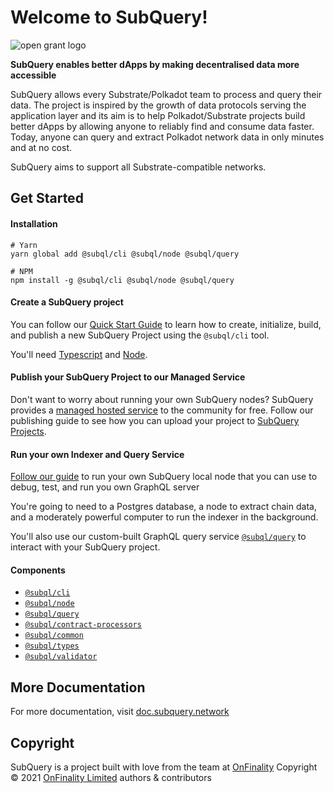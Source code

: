 # Welcome to SubQuery!
![open grant logo](https://raw.githubusercontent.com/w3f/General-Grants-Program/master/src/badge_black.svg)

**SubQuery enables better dApps by making decentralised data more accessible**

SubQuery allows every Substrate/Polkadot team to process and query their data. The project is inspired by the growth of data protocols serving the application layer and its aim is to help Polkadot/Substrate projects build better dApps by allowing anyone to reliably find and consume data faster. Today, anyone can query and extract Polkadot network data in only minutes and at no cost.

SubQuery aims to support all Substrate-compatible networks.

## Get Started
#### Installation
```shell
# Yarn
yarn global add @subql/cli @subql/node @subql/query

# NPM
npm install -g @subql/cli @subql/node @subql/query
```

#### Create a SubQuery project
You can follow our [Quick Start Guide](https://doc.subquery.network/quickstart/quickstart.html) to learn how to create, initialize, build, and publish a new SubQuery Project using the `@subql/cli` tool.

You'll need [Typescript](https://www.typescriptlang.org/) and [Node](https://nodejs.org/en/).

#### Publish your SubQuery Project to our Managed Service
Don't want to worry about running your own SubQuery nodes? SubQuery provides a [managed hosted service](https://explorer.subquery.network) to the community for free. Follow our publishing guide to see how you can upload your project to [SubQuery Projects](https://project.subquery.network).

#### Run your own Indexer and Query Service
[Follow our guide](https://doc.subquery.network/run/run.html) to run your own SubQuery local node that you can use to debug, test, and run you own GraphQL server

You're going to need to a Postgres database, a node to extract chain data, and a moderately powerful computer to run the indexer in the background.

You'll also use our custom-built GraphQL query service [`@subql/query`](https://www.npmjs.com/package/@subql/query) to interact with your SubQuery project.

#### Components
* [`@subql/cli`](packages/cli)
* [`@subql/node`](packages/node)
* [`@subql/query`](packages/query)
* [`@subql/contract-processors`](packages/contract-processors)
* [`@subql/common`](packages/common)
* [`@subql/types`](packages/types)
* [`@subql/validator`](packages/validator)

## More Documentation
For more documentation, visit [doc.subquery.network](https://doc.subquery.network/)

## Copyright
SubQuery is a project built with love from the team at [OnFinality](https://onfinality.io)
Copyright © 2021 [OnFinality Limited](https://onfinality.io) authors & contributors
